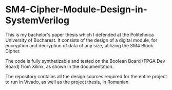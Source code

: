 # SM4-Cipher-Module-Design-in-SystemVerilog
This is my bachelor's paper thesis which I defended at the Politehnica University of Bucharest. It consists of the design of a digital module, for encryption and decryption of data of any size, utilizing the SM4 Block Cipher.

The code is fully synthetizable and tested on the Boolean Board (FPGA Dev Board) from Xilinx, as shown in the documentation.

The repository contains all the design sources required for the entire project to run in Vivado, as well as the project thesis, in Romanian.
